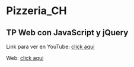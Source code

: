 # Pizzeria_CH

<h2>TP Web con JavaScript y jQuery</h2>

<p>Link para ver en YouTube: <a href="https://www.youtube.com/watch?v=UfsxmjIQJm0&list=LL&index=2&ab_channel=ArtemioDerkachev" target="_blanck">click aqui</a></p>
<p>Web: <a href="https://artemiod.github.io/Pizzeria_CH/" target="_blanck">click aqui</a></p>

<img src="https://img.freepik.com/foto-gratis/vista-superior-dos-pizzas-italianas-servidas-sobre-fondo-madera-espolvoreados-harina_141793-507.jpg?size=626&ext=jpg" alt="">


